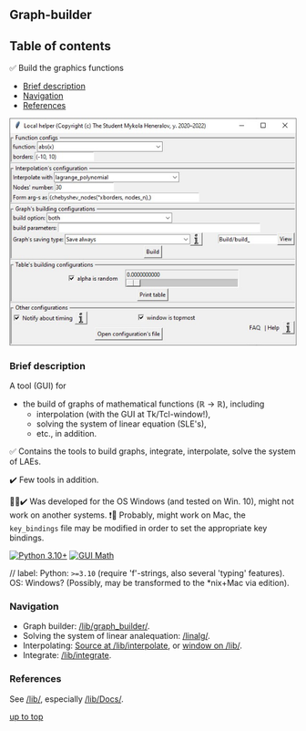 ## Graph-builder
<a id="top"></a>

## Table of contents

✅ Build the graphics functions

 - [Brief description](#brief-description)
 - [Navigation](#navigation)
 - [References](#references)

![Window working example](/lib/Docs/images/window.jpg)

### Brief description
<a id="brief-description"></a>

A tool (GUI) for

 - the build of graphs of mathematical functions (ℝ $\to$ ℝ), including
      + interpolation (with the GUI at Tk/Tcl-window!),
	  + solving the system of linear equation (SLE's),
	  + etc., in addition.

✅ Contains the tools to build graphs, integrate, interpolate, solve the system of LAEs.

✔️ Few tools in addition.

🚀🤔✔️ Was developed for the OS Windows (and tested on Win. 10), might not work on another systems.
 ❗🧐 Probably, might work on Mac, the `key_bindings` file may be modified in order to set the appropriate key bindings.

[![Python 3.10+](https://img.shields.io/badge/Py-3.10%2B-red)](https://www.python.org/)
[![GUI Math](https://img.shields.io/badge/GUI-Math-green)](./__init__.py)

// label: Python: `>=3.10` (require 'f'-strings, also several 'typing' features).
OS: Windows? (Possibly, may be transformed to the \*nix+Mac via edition).

### Navigation
<a id="navigation"></a>

 - Graph builder: [/lib/graph_builder/](/lib/graph_builder/).
 - Solving the system of linear analequation: [/linalg/](/lib/linalg/).
 - Interpolating: [Source at /lib/interpolate](/lib/interpolating/), or [window on /lib/](/lib/inwindow_interpolation.py).
 - Integrate: [/lib/integrate](/lib/integrate).

### References
<a id="references"></a>

See [/lib/](/lib/), especially [/lib/Docs/](/lib/Docs/).

[up to top](#top)